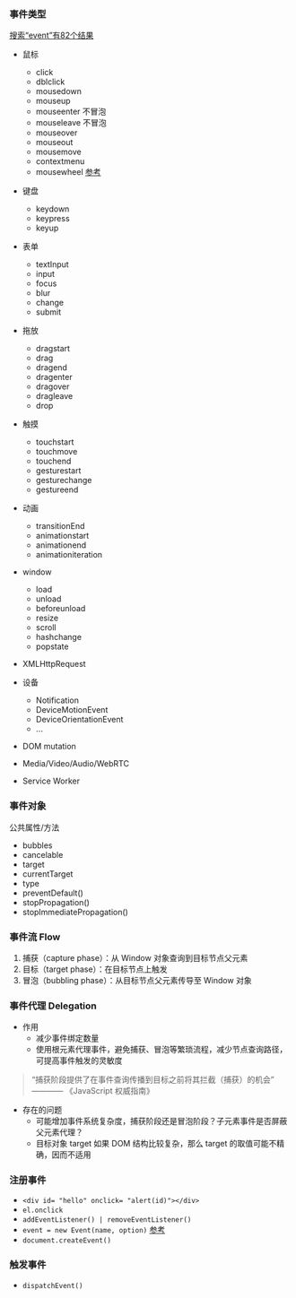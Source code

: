 ### 事件类型

[搜索“event”有82个结果](https://developer.mozilla.org/zh-CN/docs/Web/API)

- 鼠标
  + click
  + dblclick
  + mousedown
  + mouseup
  + mouseenter 不冒泡
  + mouseleave 不冒泡
  + mouseover
  + mouseout
  + mousemove
  + contextmenu
  + mousewheel [参考](https://github.com/itouzigithub/experience-pc/issues/1)

- 键盘
  + keydown
  + keypress
  + keyup

- 表单
  + textInput
  + input
  + focus
  + blur
  + change
  + submit

- 拖放
  + dragstart
  + drag
  + dragend
  + dragenter
  + dragover
  + dragleave
  + drop

- 触摸
  + touchstart
  + touchmove
  + touchend
  + gesturestart
  + gesturechange
  + gestureend

- 动画
  + transitionEnd
  + animationstart
  + animationend
  + animationiteration

- window
  + load
  + unload
  + beforeunload
  + resize
  + scroll
  + hashchange
  + popstate

- XMLHttpRequest
- 设备
  + Notification
  + DeviceMotionEvent
  + DeviceOrientationEvent
  + ...
- DOM mutation
- Media/Video/Audio/WebRTC
- Service Worker

### 事件对象

公共属性/方法

- bubbles
- cancelable
- target
- currentTarget
- type
- preventDefault()
- stopPropagation()
- stopImmediatePropagation()


### 事件流 Flow
1. 捕获（capture phase）：从 Window 对象查询到目标节点父元素
2. 目标（target phase）：在目标节点上触发
3. 冒泡（bubbling phase）：从目标节点父元素传导至 Window 对象


### 事件代理 Delegation
- 作用
  + 减少事件绑定数量
  + 使用根元素代理事件，避免捕获、冒泡等繁琐流程，减少节点查询路径，可提高事件触发的灵敏度

> “捕获阶段提供了在事件查询传播到目标之前将其拦截（捕获）的机会” ———— 《JavaScript 权威指南》

- 存在的问题
  + 可能增加事件系统复杂度，捕获阶段还是冒泡阶段？子元素事件是否屏蔽父元素代理？
  + 目标对象 target 如果 DOM 结构比较复杂，那么 target 的取值可能不精确，因而不适用


### 注册事件
- `<div id= "hello" onclick= "alert(id)"></div>`
- `el.onclick`
- `addEventListener() | removeEventListener()`
- `event = new Event(name, option)` [参考](https://developer.mozilla.org/zh-CN/docs/Web/API/Event/Event)
- `document.createEvent()`


### 触发事件
- `dispatchEvent()`